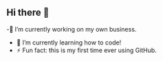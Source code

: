## Hi there 👋

-🔭 I’m currently working on my own business.
- 🌱 I’m currently learning how to code!
- ⚡ Fun fact: this is my first time ever using GitHub.
